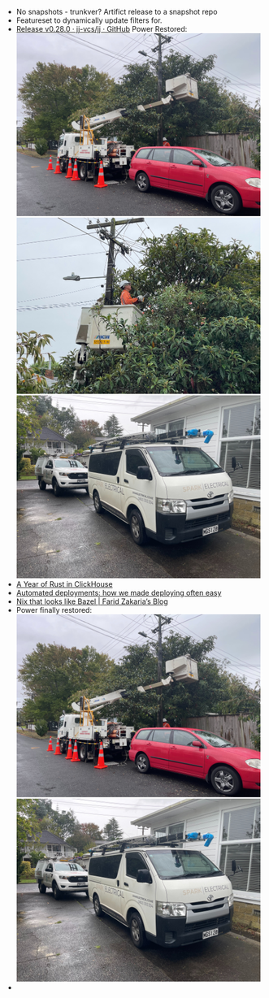 - No snapshots - trunkver? Artifict release to a snapshot repo
- Featureset to dynamically update filters for.
- [Release v0.28.0 · jj-vcs/jj · GitHub](https://github.com/jj-vcs/jj/releases/tag/v0.28.0)
  Power Restored:
  ![PowerCut1.jpg](../assets/PowerCut1_1743720472255_0.jpg)
  ![PowerCut2.jpg](../assets/PowerCut2_1743720481695_0.jpg)
  ![PowerCut3.jpg](../assets/PowerCut3_1743720489783_0.jpg)
- [A Year of Rust in ClickHouse](https://clickhouse.com/blog/rust)
- [Automated deployments: how we made deploying often easy](https://www.channable.com/tech/automated-deployments)
- [Nix that looks like Bazel | Farid Zakaria’s Blog](https://fzakaria.com/2025/04/02/nix-that-looks-like-bazel)
- Power finally restored:
  ![PowerOutage1.jpg](../assets/PowerOutage1_1743681020870_0.jpg)
  ![PowerOutage2.jpg](../assets/PowerOutage2_1743681097291_0.jpg)
-